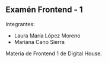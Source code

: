 ## Examén Frontend - 1

Integrantes:

- Laura María López Moreno
- Mariana Cano Sierra

Materia de Frontend 1 de Digital House.

